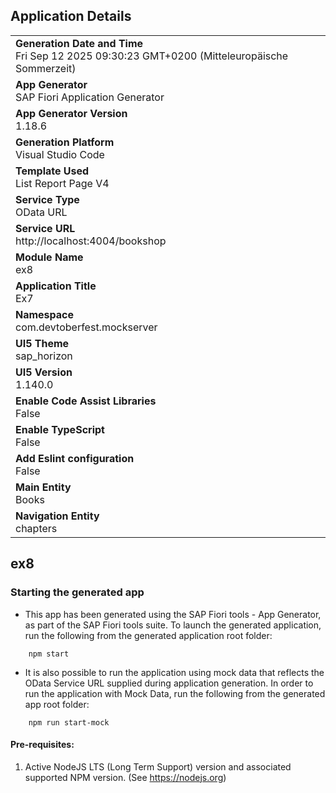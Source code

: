 ## Application Details

|                                                                                                  |
| ------------------------------------------------------------------------------------------------ |
| **Generation Date and Time**<br>Fri Sep 12 2025 09:30:23 GMT+0200 (Mitteleuropäische Sommerzeit) |
| **App Generator**<br>SAP Fiori Application Generator                                             |
| **App Generator Version**<br>1.18.6                                                              |
| **Generation Platform**<br>Visual Studio Code                                                    |
| **Template Used**<br>List Report Page V4                                                         |
| **Service Type**<br>OData URL                                                                    |
| **Service URL**<br>http://localhost:4004/bookshop                                                |
| **Module Name**<br>ex8                                                                           |
| **Application Title**<br>Ex7                                                                     |
| **Namespace**<br>com.devtoberfest.mockserver                                                     |
| **UI5 Theme**<br>sap_horizon                                                                     |
| **UI5 Version**<br>1.140.0                                                                       |
| **Enable Code Assist Libraries**<br>False                                                        |
| **Enable TypeScript**<br>False                                                                   |
| **Add Eslint configuration**<br>False                                                            |
| **Main Entity**<br>Books                                                                         |
| **Navigation Entity**<br>chapters                                                                |

## ex8

### Starting the generated app

- This app has been generated using the SAP Fiori tools - App Generator, as part of the SAP Fiori tools suite. To launch the generated application, run the following from the generated application root folder:

```
    npm start
```

- It is also possible to run the application using mock data that reflects the OData Service URL supplied during application generation. In order to run the application with Mock Data, run the following from the generated app root folder:

```
    npm run start-mock
```

#### Pre-requisites:

1. Active NodeJS LTS (Long Term Support) version and associated supported NPM version. (See https://nodejs.org)
